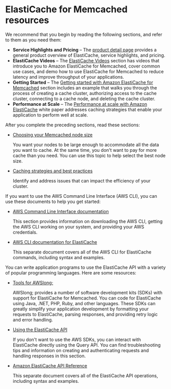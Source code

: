 # ElastiCache for Memcached resources<a name="WhatIs.FirstTimeUser"></a>

We recommend that you begin by reading the following sections, and refer to them as you need them:
+ **Service Highlights and Pricing** – The [product detail page](http://aws.amazon.com/elasticache/) provides a general product overview of ElastiCache, service highlights, and pricing\.
+ **ElastiCache Videos** – The [ElastiCache Videos](Tutorials.md#tutorial-videos) section has videos that introduce you to Amazon ElastiCache for Memcached, cover common use cases, and demo how to use ElastiCache for Memcached to reduce latency and improve throughput of your applications\.
+ **Getting Started** – The [Getting started with Amazon ElastiCache for Memcached](GettingStarted.md) section includes an example that walks you through the process of creating a cache cluster, authorizing access to the cache cluster, connecting to a cache node, and deleting the cache cluster\.
+ **Performance at Scale** – The [Performance at scale with Amazon ElastiCache](https://d0.awsstatic.com/whitepapers/performance-at-scale-with-amazon-elasticache.pdf) white paper addresses caching strategies that enable your application to perform well at scale\.

After you complete the preceding sections, read these sections:
+ [Choosing your Memcached node size](nodes-select-size.md#CacheNodes.SelectSize)

  You want your nodes to be large enough to accommodate all the data you want to cache\. At the same time, you don't want to pay for more cache than you need\. You can use this topic to help select the best node size\.
+ [Caching strategies and best practices](BestPractices.md)

  Identify and address issues that can impact the efficiency of your cluster\.

If you want to use the AWS Command Line Interface \(AWS CLI\), you can use these documents to help you get started:
+ [AWS Command Line Interface documentation](https://docs.aws.amazon.com/cli/)

  This section provides information on downloading the AWS CLI, getting the AWS CLI working on your system, and providing your AWS credentials\.
+ [AWS CLI documentation for ElastiCache](https://docs.aws.amazon.com/cli/latest/reference/elasticache/index.html)

  This separate document covers all of the AWS CLI for ElastiCache commands, including syntax and examples\.

You can write application programs to use the ElastiCache API with a variety of popular programming languages\. Here are some resources:
+ [Tools for AWSlong;](http://aws.amazon.com/tools/)

  AWSlong; provides a number of software development kits \(SDKs\) with support for ElastiCache for Memcached\. You can code for ElastiCache using Java, \.NET, PHP, Ruby, and other languages\. These SDKs can greatly simplify your application development by formatting your requests to ElastiCache, parsing responses, and providing retry logic and error handling\. 
+ [Using the ElastiCache API](ProgrammingGuide.md)

  If you don't want to use the AWS SDKs, you can interact with ElastiCache directly using the Query API\. You can find troubleshooting tips and information on creating and authenticating requests and handling responses in this section\. 
+ [Amazon ElastiCache API Reference](https://docs.aws.amazon.com/AmazonElastiCache/latest/APIReference/)

  This separate document covers all of the ElastiCache API operations, including syntax and examples\.